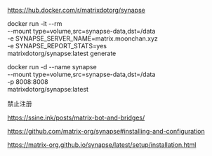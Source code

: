 https://hub.docker.com/r/matrixdotorg/synapse

docker run -it --rm \
    --mount type=volume,src=synapse-data,dst=/data \
    -e SYNAPSE_SERVER_NAME=matrix.moonchan.xyz \
    -e SYNAPSE_REPORT_STATS=yes \
    matrixdotorg/synapse:latest generate

docker run -d --name synapse \
    --mount type=volume,src=synapse-data,dst=/data \
    -p 8008:8008 \
    matrixdotorg/synapse:latest


禁止注册

https://ssine.ink/posts/matrix-bot-and-bridges/

https://github.com/matrix-org/synapse#installing-and-configuration

https://matrix-org.github.io/synapse/latest/setup/installation.html
